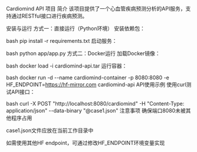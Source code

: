 Cardiomind API 项目
简介
该项目提供了一个心血管疾病预测分析的API服务，支持通过RESTful接口进行疾病预测。

安装与运行
方式一：直接运行（Python环境）
安装依赖包：

bash
pip install -r requirements.txt
启动服务：

bash
python app/app.py
方式二：Docker运行
加载Docker镜像：

bash
docker load -i cardiomind-api.tar
运行容器：

bash
docker run -d --name cardiomind-container -p 8080:8080 -e HF_ENDPOINT=https://hf-mirror.com cardiomind-api
API使用示例
使用curl测试API接口：

bash
curl -X POST "http://localhost:8080/cardiomind" -H "Content-Type: application/json" --data-binary "@case1.json"
注意事项
确保端口8080未被其他程序占用

case1.json文件应放在当前工作目录中

如需使用其他HF endpoint，可通过修改HF_ENDPOINT环境变量实现
